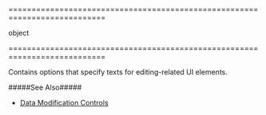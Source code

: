 <!--**
/*-------------------------------------------
    Auto-generated file. Do not modify.
-------------------------------------------

**-->
===========================================================================
<!--type-->object<!--/type-->
===========================================================================

<!--shortDescription-->
Contains options that specify texts for editing-related UI elements.
<!--/shortDescription-->

<!--fullDescription-->
#####See Also#####
- [Data Modification Controls](/Documentation/Guide/Widgets/DataGrid/Visual_Elements/#Data_Modification_Controls)
<!--/fullDescription-->